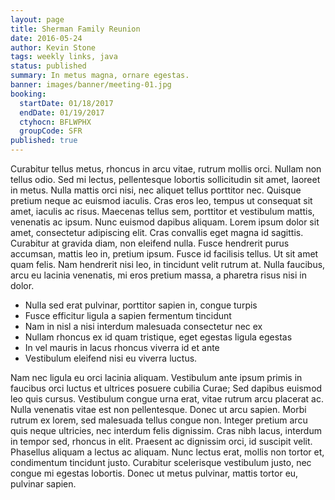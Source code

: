 ```yaml
---
layout: page
title: Sherman Family Reunion
date: 2016-05-24
author: Kevin Stone
tags: weekly links, java
status: published
summary: In metus magna, ornare egestas.
banner: images/banner/meeting-01.jpg
booking:
  startDate: 01/18/2017
  endDate: 01/19/2017
  ctyhocn: BFLWPHX
  groupCode: SFR
published: true
---
```

Curabitur tellus metus, rhoncus in arcu vitae, rutrum mollis orci. Nullam non tellus odio. Sed mi lectus, pellentesque lobortis sollicitudin sit amet, laoreet in metus. Nulla mattis orci nisi, nec aliquet tellus porttitor nec. Quisque pretium neque ac euismod iaculis. Cras eros leo, tempus ut consequat sit amet, iaculis ac risus. Maecenas tellus sem, porttitor et vestibulum mattis, venenatis ac ipsum. Nunc euismod dapibus aliquam. Lorem ipsum dolor sit amet, consectetur adipiscing elit. Cras convallis eget magna id sagittis. Curabitur at gravida diam, non eleifend nulla. Fusce hendrerit purus accumsan, mattis leo in, pretium ipsum. Fusce id facilisis tellus. Ut sit amet quam felis. Nam hendrerit nisi leo, in tincidunt velit rutrum at. Nulla faucibus, arcu eu lacinia venenatis, mi eros pretium massa, a pharetra risus nisi in dolor.

* Nulla sed erat pulvinar, porttitor sapien in, congue turpis
* Fusce efficitur ligula a sapien fermentum tincidunt
* Nam in nisl a nisi interdum malesuada consectetur nec ex
* Nullam rhoncus ex id quam tristique, eget egestas ligula egestas
* In vel mauris in lacus rhoncus viverra id et ante
* Vestibulum eleifend nisi eu viverra luctus.

Nam nec ligula eu orci lacinia aliquam. Vestibulum ante ipsum primis in faucibus orci luctus et ultrices posuere cubilia Curae; Sed dapibus euismod leo quis cursus. Vestibulum congue urna erat, vitae rutrum arcu placerat ac. Nulla venenatis vitae est non pellentesque. Donec ut arcu sapien. Morbi rutrum ex lorem, sed malesuada tellus congue non. Integer pretium arcu quis neque ultricies, nec interdum felis dignissim. Cras nibh lacus, interdum in tempor sed, rhoncus in elit. Praesent ac dignissim orci, id suscipit velit. Phasellus aliquam a lectus ac aliquam. Nunc lectus erat, mollis non tortor et, condimentum tincidunt justo. Curabitur scelerisque vestibulum justo, nec congue mi egestas lobortis. Donec ut metus pulvinar, mattis tortor eu, pulvinar sapien.
